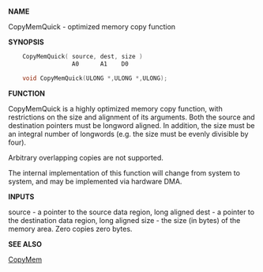 
**NAME**

CopyMemQuick - optimized memory copy function

**SYNOPSIS**

```c
    CopyMemQuick( source, dest, size )
                  A0      A1    D0

    void CopyMemQuick(ULONG *,ULONG *,ULONG);

```
**FUNCTION**

CopyMemQuick is a highly optimized memory copy function, with
restrictions on the size and alignment of its arguments. Both the
source and destination pointers must be longword aligned.  In
addition, the size must be an integral number of longwords (e.g.
the size must be evenly divisible by four).

Arbitrary overlapping copies are not supported.

The internal implementation of this function will change from system
to system, and may be implemented via hardware DMA.

**INPUTS**

source - a pointer to the source data region, long aligned
dest -  a pointer to the destination data region, long aligned
size -  the size (in bytes) of the memory area.  Zero copies
zero bytes.

**SEE ALSO**

[CopyMem](CopyMem.md)
